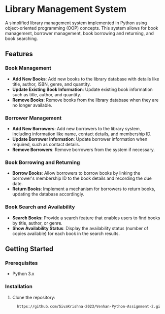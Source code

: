 # Library Management System

A simplified library management system implemented in Python using object-oriented programming (OOP) concepts. This system allows for book management, borrower management, book borrowing and returning, and book searching.

## Features

### Book Management
- **Add New Books**: Add new books to the library database with details like title, author, ISBN, genre, and quantity.
- **Update Existing Book Information**: Update existing book information such as title, author, and quantity.
- **Remove Books**: Remove books from the library database when they are no longer available.

### Borrower Management
- **Add New Borrowers**: Add new borrowers to the library system, including information like name, contact details, and membership ID.
- **Update Borrower Information**: Update borrower information when required, such as contact details.
- **Remove Borrowers**: Remove borrowers from the system if necessary.

### Book Borrowing and Returning
- **Borrow Books**: Allow borrowers to borrow books by linking the borrower's membership ID to the book details and recording the due date.
- **Return Books**: Implement a mechanism for borrowers to return books, updating the database accordingly.

### Book Search and Availability
- **Search Books**: Provide a search feature that enables users to find books by title, author, or genre.
- **Show Availability Status**: Display the availability status (number of copies available) for each book in the search results.

## Getting Started

### Prerequisites
- Python 3.x

### Installation
1. Clone the repository:
   ```bash
     https://github.com/SivaKrishna-2023/Venhan-Python-Assignment-2.git
